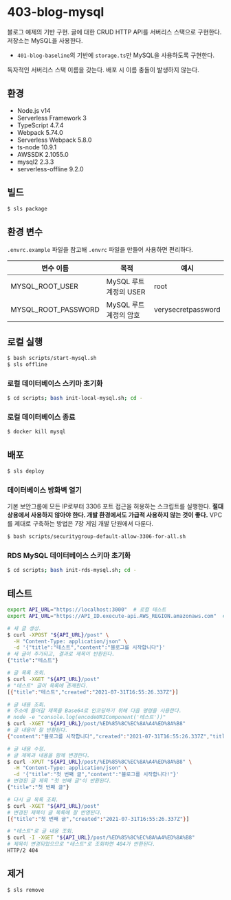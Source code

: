 # 403-blog-mysql

블로그 예제의 기반 구현. 글에 대한 CRUD HTTP API를 서버리스 스택으로 구현한다. 저장소는 MySQL을 사용한다.

- `401-blog-baseline`의 기반에 `storage.ts`만 MySQL을 사용하도록 구현한다.

독자적인 서버리스 스택 이름을 갖는다. 배포 시 이름 충돌이 발생하지 않는다.

## 환경

- Node.js v14
- Serverless Framework 3
- TypeScript 4.7.4
- Webpack 5.74.0
- Serverless Webpack 5.8.0
- ts-node 10.9.1
- AWSSDK 2.1055.0
- mysql2 2.3.3
- serverless-offline 9.2.0

## 빌드

```bash
$ sls package
```

## 환경 변수

`.envrc.example` 파일을 참고해 `.envrc` 파일을 만들어 사용하면 편리하다.

| 변수 이름           | 목적                   | 예시               |
| ------------------- | ---------------------- | ------------------ |
| MYSQL_ROOT_USER     | MySQL 루트 계정의 USER | root               |
| MYSQL_ROOT_PASSWORD | MySQL 루트 계정의 암호 | verysecretpassword |

## 로컬 실행

```bash
$ bash scripts/start-mysql.sh
$ sls offline
```

### 로컬 데이터베이스 스키마 초기화

```bash
$ cd scripts; bash init-local-mysql.sh; cd -
```

### 로컬 데이터베이스 종료

```bash
$ docker kill mysql
```

## 배포

```bash
$ sls deploy
```

### 데이터베이스 방화벽 열기

기본 보안그룹에 모든 IP로부터 3306 포트 접근을 허용하는 스크립트를 실행한다. **절대 상용에서 사용하지 않아야 한다. 개발 환경에서도 가급적 사용하지 않는 것이 좋다.** VPC를 제대로 구축하는 방법은 7장 게임 개발 단원에서 다룬다.

```bash
$ bash scripts/securitygroup-default-allow-3306-for-all.sh
```

### RDS MySQL 데이터베이스 스키마 초기화

```bash
$ cd scripts; bash init-rds-mysql.sh; cd -
```

## 테스트

```bash
export API_URL="https://localhost:3000"  # 로컬 테스트
export API_URL="https://API_ID.execute-api.AWS_REGION.amazonaws.com"  # 배포 테스트

# 새 글 생성.
$ curl -XPOST "${API_URL}/post" \
  -H "Content-Type: application/json" \
  -d '{"title":"테스트","content":"블로그를 시작합니다"}'
# 새 글이 추가되고, 결과로 제목이 반환된다.
{"title":"테스트"}

# 글 목록 조회.
$ curl -XGET "${API_URL}/post"
# "테스트" 글이 목록에 존재한다.
[{"title":"테스트","created":"2021-07-31T16:55:26.337Z"}]

# 글 내용 조회.
# 주소에 들어갈 제목을 Base64로 인코딩하기 위해 다음 명령을 사용한다.
# node -e "console.log(encodeURIComponent('테스트'))"
$ curl -XGET "${API_URL}/post/%ED%85%8C%EC%8A%A4%ED%8A%B8"
# 글 내용이 잘 반환된다.
{"content":"블로그를 시작합니다","created":"2021-07-31T16:55:26.337Z","title":"테스트"}

# 글 내용 수정.
# 글 제목과 내용을 함께 변경한다.
$ curl -XPUT "${API_URL}/post/%ED%85%8C%EC%8A%A4%ED%8A%B8" \
  -H "Content-Type: application/json" \
  -d '{"title":"첫 번째 글","content":"블로그를 시작합니다!"}'
# 변경된 글 제목 "첫 번째 글"이 반환된다.
{"title":"첫 번째 글"}

# 다시 글 목록 조회.
$ curl -XGET "${API_URL}/post"
# 변경된 제목이 글 목록에 잘 반영된다.
[{"title":"첫 번째 글","created":"2021-07-31T16:55:26.337Z"}]

# "테스트"로 글 내용 조회.
$ curl -I -XGET "${API_URL}/post/%ED%85%8C%EC%8A%A4%ED%8A%B8"
# 제목이 변경되었으므로 "테스트"로 조회하면 404가 반환된다.
HTTP/2 404
```

## 제거

```bash
$ sls remove
```
